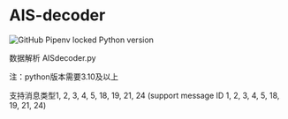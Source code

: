 <!--
 * @Date: 2022-05-17 11:07:19
 * @Author: GMY (1017570673@qq.com)
 * @Descripttion: 
 * @version: 
 * @tag: 
 * @LastEditTime: 2022-05-31 20:42:26
-->
# AIS-decoder

![GitHub Pipenv locked Python version](https://img.shields.io/github/pipenv/locked/python-version/GMYNebula/AIS-decoder?style=plastic)

数据解析 AISdecoder.py

注：python版本需要3.10及以上

支持消息类型1, 2, 3, 4, 5, 18, 19, 21, 24 (support message ID 1, 2, 3, 4, 5, 18, 19, 21, 24)